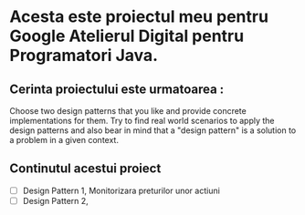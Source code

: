 # Acesta este proiectul meu pentru Google Atelierul Digital pentru Programatori Java.
## Cerinta proiectului este urmatoarea :
 Choose two design patterns that you like and provide concrete implementations for them. Try to find real world scenarios to apply the design patterns and also bear in mind that a "design pattern" is a solution to a problem in a given context.

## **Continutul acestui proiect**
 - [ ] Design Pattern 1, Monitorizara preturilor unor actiuni
 - [ ] Design Pattern 2,
